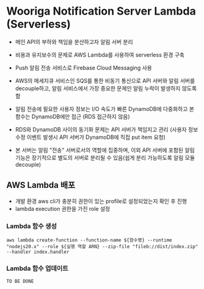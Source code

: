 # Wooriga Notification Server Lambda (Serverless)

- 메인 API의 부하와 책임을 분산하고자 알림 서버 분리

- 비용과 유지보수의 문제로 AWS Lambda를 사용하여 serverless 환경 구축

- Push 알림 전송 서비스로 Firebase Cloud Messaging 사용

- AWS의 메세지큐 서비스인 SQS를 통한 비동기 통신으로 API 서버와 알림 서버를 decouple하고, 알림 서비스에서 가장 중요한 문제인 알림 누락이 발생하지 않도록 함

- 알림 전송에 필요한 사용자 정보는 I/O 속도가 빠른 DynamoDB에 다중화하고 본 함수는 DynamoDB에만 접근 (RDS 접근하지 않음)

- RDS와 DynamoDB 사이의 동기화 문제는 API 서버가 책임지고 관리 (사용자 정보 수정 이벤트 발생시 API 서버가 DynamoDB에 직접 put item 요청)

- 본 서버는 알림 "전송" 서버로서의 역할에 집중하며, 이외 API 서버에 포함된 알림 기능은 장기적으로 별도의 서버로 분리될 수 있음(쉽게 분리 가능하도록 알림 모듈 decouple)

## AWS Lambda 배포

- 개발 환경 aws cli가 충분히 권한이 있는 profile로 설정되었는지 확인 후 진행
- lambda execution 권한을 가진 role 설정

### Lambda 함수 생성

```
aws lambda create-function --function-name ${함수명} --runtime "nodejs20.x" --role ${실행 역할 ARN} --zip-file "fileb://dist/index.zip" --handler index.handler
```

### Lambda 함수 업데이트

```
TO BE DONE
```
